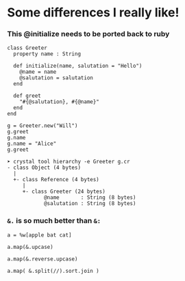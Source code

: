 # Some differences I really like!

### This @initialize needs to be ported back to ruby

```playground
class Greeter
  property name : String

  def initialize(name, salutation = "Hello")
    @name = name
    @salutation = salutation
  end

  def greet
    "#{@salutation}, #{@name}"
  end
end

g = Greeter.new("Will")
g.greet
g.name
g.name = "Alice"
g.greet
```

```
➤ crystal tool hierarchy -e Greeter g.cr
- class Object (4 bytes)
  |
  +- class Reference (4 bytes)
     |
     +- class Greeter (24 bytes)
            @name       : String (8 bytes)
            @salutation : String (8 bytes)
```

### `&.` is so much better than `&:`
```playground
a = %w[apple bat cat]

a.map(&.upcase)

a.map(&.reverse.upcase)

a.map( &.split(//).sort.join )
```

